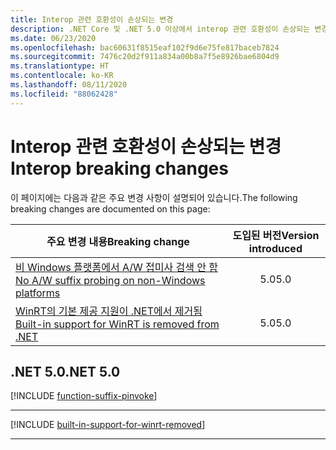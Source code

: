 ```yaml
---
title: Interop 관련 호환성이 손상되는 변경
description: .NET Core 및 .NET 5.0 이상에서 interop 관련 호환성이 손상되는 변경 내용을 나열합니다.
ms.date: 06/23/2020
ms.openlocfilehash: bac60631f8515eaf102f9d6e75fe817baceb7824
ms.sourcegitcommit: 7476c20d2f911a834a00b8a7f5e8926bae6804d9
ms.translationtype: HT
ms.contentlocale: ko-KR
ms.lasthandoff: 08/11/2020
ms.locfileid: "88062428"
---
```

# <a name="interop-breaking-changes"></a><span data-ttu-id="c50e9-103">Interop 관련 호환성이 손상되는 변경</span><span class="sxs-lookup"><span data-stu-id="c50e9-103">Interop breaking changes</span></span>

<span data-ttu-id="c50e9-104">이 페이지에는 다음과 같은 주요 변경 사항이 설명되어 있습니다.</span><span class="sxs-lookup"><span data-stu-id="c50e9-104">The following breaking changes are documented on this page:</span></span>

| <span data-ttu-id="c50e9-105">주요 변경 내용</span><span class="sxs-lookup"><span data-stu-id="c50e9-105">Breaking change</span></span> | <span data-ttu-id="c50e9-106">도입된 버전</span><span class="sxs-lookup"><span data-stu-id="c50e9-106">Version introduced</span></span> |
| - | :-: |
| [<span data-ttu-id="c50e9-107">비 Windows 플랫폼에서 A/W 접미사 검색 안 함</span><span class="sxs-lookup"><span data-stu-id="c50e9-107">No A/W suffix probing on non-Windows platforms</span></span>](#no-aw-suffix-probing-on-non-windows-platforms) | <span data-ttu-id="c50e9-108">5.0</span><span class="sxs-lookup"><span data-stu-id="c50e9-108">5.0</span></span> |
| [<span data-ttu-id="c50e9-109">WinRT의 기본 제공 지원이 .NET에서 제거됨</span><span class="sxs-lookup"><span data-stu-id="c50e9-109">Built-in support for WinRT is removed from .NET</span></span>](#built-in-support-for-winrt-is-removed-from-net) | <span data-ttu-id="c50e9-110">5.0</span><span class="sxs-lookup"><span data-stu-id="c50e9-110">5.0</span></span> |

## <a name="net-50"></a><span data-ttu-id="c50e9-111">.NET 5.0</span><span class="sxs-lookup"><span data-stu-id="c50e9-111">.NET 5.0</span></span>

[!INCLUDE [function-suffix-pinvoke](../../../includes/core-changes/interop/5.0/function-suffix-pinvoke.md)]

***

[!INCLUDE [built-in-support-for-winrt-removed](~/includes/core-changes/interop/5.0/built-in-support-for-winrt-removed.md)]

***
